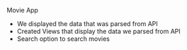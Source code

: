  Movie App

 * We displayed the data that was parsed from API
 * Created Views that display the data we parsed from API
 * Search option to search movies
